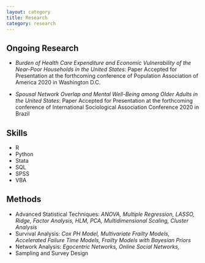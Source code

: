 ```yaml
---
layout: category
title: Research
category: research
---
```


## Ongoing Research

* *Burden of Health Care Expenditure and Economic Vulnerability of the Near-Poor Households in the United States*: 
Paper Accepted for Presentation at the forthcoming conference of Population Association of America 2020 in Washington D.C.

* *Spousal Network Overlap and Mental Well-Being among Older Adults in the United States*: 
Paper Accepted for Presentation at the forthcoming conference of International Sociological Association Conference 2020 in Brazil


## Skills

* R
* Python
* Stata
* SQL
* SPSS
* VBA


## Methods

* Advanced Statistical Techniques: *ANOVA, Multiple Regression, LASSO, Ridge, Factor Analysis, HLM, PCA, Multidimensional Scaling, Cluster Analysis*
* Survival Analysis: *Cox PH Model, Multivariate Frailty Models, Accelerated Failure Time Models, Frailty Models with Bayesian Priors*
* Network Analysis: *Egocentric Networks, Online Social Networks,*
* Sampling and Survey Design

